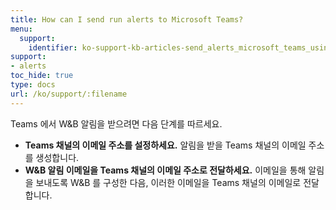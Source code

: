 ```yaml
---
title: How can I send run alerts to Microsoft Teams?
menu:
  support:
    identifier: ko-support-kb-articles-send_alerts_microsoft_teams_using_wb
support:
- alerts
toc_hide: true
type: docs
url: /ko/support/:filename
---
```


Teams 에서 W&B 알림을 받으려면 다음 단계를 따르세요.

- **Teams 채널의 이메일 주소를 설정하세요.** 알림을 받을 Teams 채널의 이메일 주소를 생성합니다.
- **W&B 알림 이메일을 Teams 채널의 이메일 주소로 전달하세요.** 이메일을 통해 알림을 보내도록 W&B 를 구성한 다음, 이러한 이메일을 Teams 채널의 이메일로 전달합니다.
